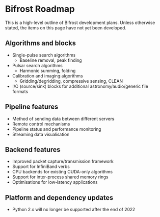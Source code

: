 # Bifrost Roadmap

This is a high-level outline of Bifrost development plans. Unless otherwise
stated, the items on this page have not yet been developed.

## Algorithms and blocks

 * Single-pulse search algorithms
   * Baseline removal, peak finding
 * Pulsar search algorithms
   * Harmonic summing, folding
 * Calibration and imaging algorithms
   * Gridding/degridding, compressive sensing, CLEAN
 * I/O (source/sink) blocks for additional astronomy/audio/generic file formats

## Pipeline features

 * Method of sending data between different servers
 * Remote control mechanisms
 * Pipeline status and performance monitoring
 * Streaming data visualisation

## Backend features

 * Improved packet capture/transmission framework
 * Support for InfiniBand verbs
 * CPU backends for existing CUDA-only algorithms
 * Support for inter-process shared memory rings
 * Optimisations for low-latency applications

## Platform and dependency updates

 * Python 2.x will no longer be supported after the end of 2022
